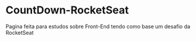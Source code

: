 # CountDown-RocketSeat
Pagina feita para estudos sobre Front-End tendo como base um desafio da RocketSeat
